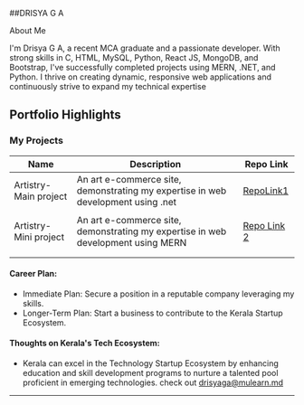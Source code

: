 ##DRISYA G A

About Me

I'm Drisya G A, a recent MCA graduate and a passionate developer. With strong skills in C, HTML, MySQL, Python, React JS, MongoDB, and Bootstrap, I've successfully completed projects using MERN, .NET, and Python. I thrive on creating dynamic, responsive web applications and continuously strive to expand my technical expertise

## Portfolio Highlights

### My Projects

| Name                | Description                                                               | Repo Link                                                             |
|---------------------|---------------------------------------------------------------------------|-----------------------------------------------------------------------|
|Artistry-Main project| An art e-commerce site, demonstrating my expertise in web development using .net                                                                   | [RepoLink1](https://github.com/drisyaga123/Artistry_web_Application)|  | 
|                     |                      |                                                                       |
|Artistry-Mini project| An art e-commerce site, demonstrating my expertise in web development using MERN      |[Repo Link 2](https://github.com/drisyaga123/Web_app)                   |
|                     |        |                                                                       |
|                     |                                                    |                                                                       |


#### Career Plan:

- Immediate Plan: Secure a position in a reputable company leveraging my skills.
- Longer-Term Plan: Start a business to contribute to the Kerala Startup Ecosystem.

#### Thoughts on Kerala's Tech Ecosystem:

- Kerala can excel in the Technology Startup Ecosystem by enhancing education and skill development programs to nurture a talented pool proficient in emerging technologies.
check out [drisyaga@mulearn.md](./profiles/drisyaga@mulearn.md)

---
